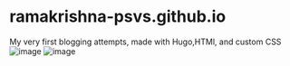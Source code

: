 # ramakrishna-psvs.github.io 

My very first blogging attempts, made with Hugo,HTMl, and custom CSS![image](https://github.com/ramakrishna-psvs/ramakrishna-psvs.github.io/assets/83681112/4f67c94a-2f34-4837-be1b-e43f997f974f)
![image](https://github.com/ramakrishna-psvs/ramakrishna-psvs.github.io/assets/83681112/694a08aa-126f-454a-a376-2231efcfbc70)
